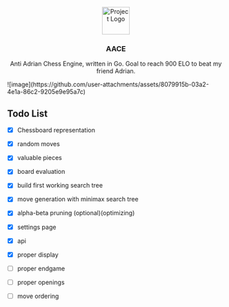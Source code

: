 <p align="center"><img src="https://images.emojiterra.com/google/noto-emoji/unicode-15.1/color/1024px/1f9cc.png" height="64" alt="Project Logo"></p>
<h3 align="center">AACE</h3>
<p align="center">Anti Adrian Chess Engine, written in Go. Goal to reach 900 ELO to beat my friend Adrian.</p>
![image](https://github.com/user-attachments/assets/8079915b-03a2-4e1a-86c2-9205e9e95a7c)

## Todo List
- [x] Chessboard representation
- [x] random moves
- [x] valuable pieces
- [x] board evaluation
- [x] build first working search tree
- [x] move generation with minimax search tree
- [x] alpha-beta pruning (optional)(optimizing)
- [x] settings page
- [x] api
- [x] proper display
- [ ] proper endgame
- [ ] proper openings
- [ ] move ordering


